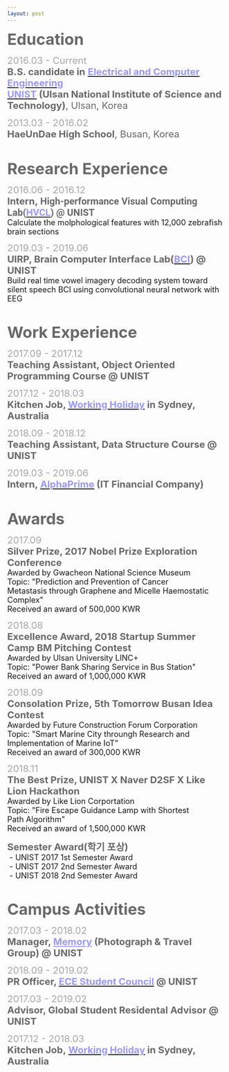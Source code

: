 ```yaml
---
layout: post
---
```

<html>
<head>
	<title></title>
</head>
<body>
<p><strong><span style="color: #696969;"><span style="font-size: 36px;">Education</span></span></strong></p>

<p align="left"><span style="font-size:22px;"><span style="color: #a9a9a9;">2016.03 -&nbsp;Current</span><br />
<span style="color: #696969;"><strong>B.S. candidate in</strong></span><span style="color: #a9a9a9;">&nbsp;</span><strong><a href="http://ece.unist.ac.kr/"><span style="color: #9999ff;">Electrical and Computer Engineering</span></a><span style="color: #9999ff;">&nbsp;</span></strong><br />
<strong><a href="http://unist.ac.kr"><span style="color: #9999ff;">UNIST</span></a></strong><span style="color: #9999ff;"><strong>&nbsp;</strong></span><span style="color: #696969;"><strong>(Ulsan National Institute of Science and Technology)</strong>, Ulsan, Korea</span></span></p>

<p align="left"><span style="font-size:22px;"><span style="color: #a9a9a9;">2013.03 -&nbsp;2016.02</span><br />
<span style="color: #696969;"><strong>HaeUnDae High School</strong>, Busan, Korea</span></span></p>

<p align="left">&nbsp;</p>

<p align="left"><span style="color: #696969;"><span style="font-size: 36px;"><strong>Research Experience</strong></span></span></p>

<p align="left"><span style="font-size:22px;"><span style="color: #a9a9a9;">2016.06&nbsp;- 2016.12</span><br />
<strong><span style="color: #696969;">Intern,&nbsp;</span><span style="font-family: Roboto, 'Helvetica Neue', sans-serif; text-align: justify; background-color: #ffffff;"><span style="color: #696969;">High-performance Visual Computing Lab(</span><a href="http://hvcl.unist.ac.kr/"><span style="color: #9999ff;">HVCL</span></a><span style="color: #696969;">) @ UNIST</span></span></strong><span style="color: #696969;">&nbsp;</span></span><br />
<span style="font-size:18px;">Calculate the&nbsp;molphological features&nbsp;with 12,000 zebrafish brain sections</span></p>

<p align="left"><span style="font-size:22px;"><span style="color: #a9a9a9;">2019.03&nbsp;- 2019.06</span><br />
<span style="color: #696969;"><strong>UIRP, Brain Computer Interface Lab(</strong></span><strong><a href="http://bci.unist.ac.kr/"><span style="color: #9999ff;">BCI</span></a><span style="color: #696969;">) @ UNIST</span></strong></span><br />
<span style="font-size:18px;">Build real time vowel imagery decoding system toward silent speech BCI using convolutional neural network with EEG</span></p>

<p align="left">&nbsp;</p>

<p align="left"><strong><span style="color: #696969;"><span style="font-size: 36px;">Work Experience</span></span></strong></p>

<p align="left"><span style="font-size:22px;"><span style="color: #a9a9a9;">2017.09&nbsp;- 2017.12</span><br />
<strong><span style="color: #696969;">Teaching Assistant, Object Oriented Programming Course @ UNIST</span></strong></span></p>

<p align="left"><span style="font-size:22px;"><span style="color: #a9a9a9;">2017.12&nbsp;- 2018.03</span><br />
<strong><span style="color: #696969;">Kitchen Job, </span><a href="http://whic.mofa.go.kr/eng/"><span style="color: #9999ff;">Working Holiday</span></a><span style="color: #9999ff;">&nbsp;</span><span style="color: #696969;">in Sydney, Australia</span></strong></span></p>

<p align="left"><span style="font-size:22px;"><span style="color: rgb(169, 169, 169);">2018.09&nbsp;- 2018.12</span><br />
<strong><span style="color: #696969;">Teaching Assistant, Data Structure Course&nbsp;@ UNIST</span></strong></span></p>

<p align="left"><span style="font-size:22px;"><span style="color: #a9a9a9;">2019.03 - 2019.06</span><br />
<strong><span style="color: #696969;">Intern,</span><span style="color: #808080;">&nbsp;</span><a href="http://alphaprime.co.kr"><span style="color: #9999ff;">AlphaPrime</span></a><span style="color: #696969;">&nbsp;(IT Financial&nbsp;Company)</span></strong></span></p>

<p align="left">&nbsp;</p>

<p align="left"><strong><span style="color: #696969;"><span style="font-size: 36px;">Awards</span></span></strong></p>

<p align="left"><span style="font-size:22px;"><span style="color: #a9a9a9;">2017.09</span><br />
<span style="color: #696969;"><strong>Silver Prize, 2017 Nobel Prize Exploration Conference</strong></span></span><br />
<span style="font-size:18px;">Awarded by Gwacheon National Science Museum<br />
Topic: &quot;Prediction and Prevention of Cancer Metastasis&nbsp;through Graphene and Micelle&nbsp;Haemostatic Complex&quot;&nbsp;<br />
Received an award of 500,000 KWR</span></p>

<p align="left"><span style="font-size:22px;"><span style="color: #a9a9a9;">2018.08</span><br />
<span style="color: #696969;"><strong>Excellence Award, 2018 Startup Summer Camp BM Pitching Contest</strong></span></span><br />
<span style="font-size:18px;">Awarded by Ulsan University LINC+<br />
Topic: &quot;Power Bank Sharing Service in Bus Station&quot;<br />
Received an award of 1,000,000 KWR</span></p>

<p align="left"><span style="font-size:22px;"><span style="color: #a9a9a9;">2018.09</span><br />
<span style="color: #696969;"><strong>Consolation Prize,&nbsp;5th Tomorrow Busan Idea Contest</strong></span></span><br />
<span style="font-size:18px;">Awarded by Future Construction Forum Corporation<br />
Topic: &quot;Smart Marine City throungh Research and Implementation of Marine IoT&quot;<br />
Received an award of 300,000 KWR</span></p>

<p align="left"><span style="font-size:22px;"><span style="color: #a9a9a9;">2018.11</span><br />
<span style="color: #696969;"><strong>The Best&nbsp;Prize, UNIST X Naver D2SF X Like Lion Hackathon</strong></span></span><br />
<span style="font-size:18px;">Awarded by Like Lion Corportation<br />
Topic: &quot;Fire Escape Guidance Lamp with Shortest Path&nbsp;Algorithm&quot;<br />
Received an award of 1,500,000 KWR</span></p>

<p><span style="font-size:22px;"><span style="color: #696969;"><strong>Semester Award(학기 포상)</strong></span></span><br />
<span style="font-size:18px;">&nbsp;- UNIST 2017 1st Semester Award<br />
&nbsp;- UNIST 2017 2nd Semester Award<br />
&nbsp;- UNIST 2018 2nd Semester Award</span></p>

<p>&nbsp;</p>

<p align="left"><strong><span style="color: #696969;"><span style="font-size: 36px;">Campus Activities</span></span></strong></p>

<p align="left"><span style="font-size:22px;"><span style="color: #a9a9a9;">2017.03&nbsp;- 2018.02</span><br />
<strong><span style="color: #696969;">Manager, </span><a href="https://www.facebook.com/groups/326115774135063/" style="color: #9999ff;">Memory</a><span style="color: #808080;">&nbsp;</span><span style="color: #696969;">(Photograph &amp; Travel Group) @ UNIST</span></strong></span></p>

<p align="left"><span style="font-size:22px;"><span style="color: #a9a9a9;">2018.09&nbsp;- 2019.02</span><br />
<strong><span style="color: #696969;">PR Officer, </span><a href="https://www.facebook.com/UnistECE/"><span style="color: #9999ff;">ECE Student Council</span></a><span style="color: #a9a9a9;">&nbsp;</span><span style="color: #696969;">@ UNIST</span></strong></span></p>

<p align="left"><span style="font-size:22px;"><span style="color: #a9a9a9;">2017.03&nbsp;- 2019.02</span><br />
<span style="color: #696969;"><strong>Advisor, Global Student Residental Advisor @ UNIST</strong></span></span></p>

<p><span style="font-size:22px;"><span style="color: #a9a9a9;">2017.12&nbsp;- 2018.03</span><br />
<strong><span style="color: #696969;">Kitchen Job,&nbsp;</span><a href="http://whic.mofa.go.kr/eng/"><span style="color: #9999ff;">Working Holiday</span></a><span style="color: #9999ff;">&nbsp;</span><span style="color: #696969;">in Sydney, Australia</span></strong></span></p>

<p>&nbsp;</p>
</body>
</html>
